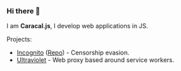 ### Hi there 👋

I am **Caracal.js**, I develop web applications in JS.

Projects:

- [Incognito](https://incog.dev) ([Repo](https://github.com/caracal-js/Incognito)) - Censorship evasion.
- [Ultraviolet](https://github.com/titaniumnetwork-dev/Ultraviolet) - Web proxy based around service workers.
